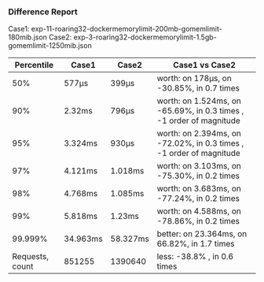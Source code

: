 ### Difference Report
Case1: exp-11-roaring32-dockermemorylimit-200mb-gomemlimit-180mib.json
Case2: exp-3-roaring32-dockermemorylimit-1.5gb-gomemlimit-1250mib.json

|Percentile|Case1|Case2|Case1 vs Case2|
|---|---|---|---|
|50%|577µs|399µs|worth: on 178µs, on -30.85%, in 0.7 times |
|90%|2.32ms|796µs|worth: on 1.524ms, on -65.69%, in 0.3 times , -1 order of magnitude|
|95%|3.324ms|930µs|worth: on 2.394ms, on -72.02%, in 0.3 times , -1 order of magnitude|
|97%|4.121ms|1.018ms|worth: on 3.103ms, on -75.30%, in 0.2 times |
|98%|4.768ms|1.085ms|worth: on 3.683ms, on -77.24%, in 0.2 times |
|99%|5.818ms|1.23ms|worth: on 4.588ms, on -78.86%, in 0.2 times |
|99.999%|34.963ms|58.327ms|better: on 23.364ms, on 66.82%, in 1.7 times |
|Requests, count|851255|1390640|less: -38.8% , in 0.6 times |
